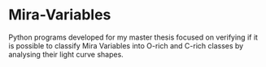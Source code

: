 # Mira-Variables
Python programs developed for my master thesis focused on verifying if it is possible to classify Mira Variables into O-rich and C-rich classes by analysing their light curve shapes.
